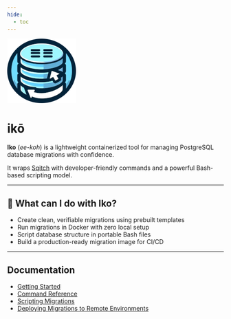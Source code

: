 ```yaml
---
hide:
  - toc
---
```


![iko](images/logo.png)

# ikō

**Iko** (_ee-koh_) is a lightweight containerized tool for managing PostgreSQL
database migrations with confidence.

It wraps [Sqitch](https://sqitch.org/) with developer-friendly commands and a
powerful Bash-based scripting model.

---

## 🚀 What can I do with Iko?

- Create clean, verifiable migrations using prebuilt templates
- Run migrations in Docker with zero local setup
- Script database structure in portable Bash files
- Build a production-ready migration image for CI/CD

---

## Documentation

- [Getting Started](gettingstarted.md)
- [Command Reference](commands.md)
- [Scripting Migrations](scripting.md)
- [Deploying Migrations to Remote Environments](deploying.md)
